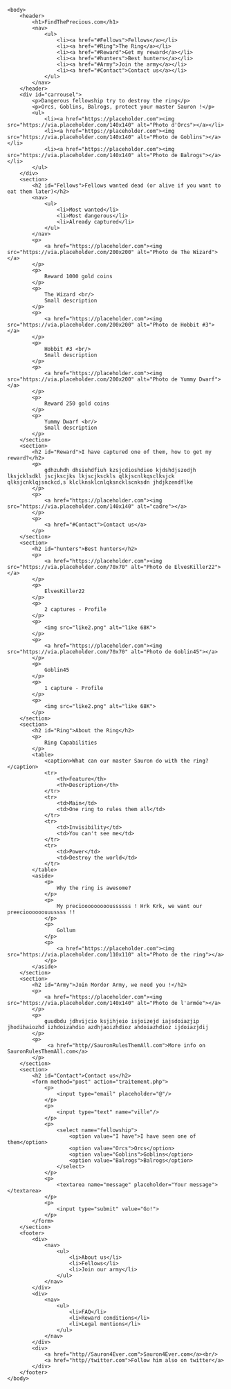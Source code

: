 <!DOCTYPE html>
<html lang="fr">
	<head>
		<meta charset="utf-8" />
		<title>FindThePrecious.com</title>
	</head>

	<body>
		<header>
      		<h1>FindThePrecious.com</h1>
      		<nav>
        		<ul>
            		<li><a href="#Fellows">Fellows</a></li>
            		<li><a href="#Ring">The Ring</a></li>
            		<li><a href="#Reward">Get my reward</a></li>
            		<li><a href="#hunters">Best hunters</a></li>
            		<li><a href="#Army">Join the army</a></li>
            		<li><a href="#Contact">Contact us</a></li>
        		</ul>
      		</nav>
    	</header>
    	<div id="carrousel">
    		<p>Dangerous fellowship try to destroy the ring</p>
    		<p>Orcs, Goblins, Balrogs, protect your master Sauron !</p>
    		<ul>
    			<li><a href="https://placeholder.com"><img src="https://via.placeholder.com/140x140" alt="Photo d'Orcs"></a></li>
    			<li><a href="https://placeholder.com"><img src="https://via.placeholder.com/140x140" alt="Photo de Goblins"></a></li>
    			<li><a href="https://placeholder.com"><img src="https://via.placeholder.com/140x140" alt="Photo de Balrogs"></a></li>
    		</ul>
    	</div>
    	<section>
    		<h2 id="Fellows">Fellows wanted dead (or alive if you want to eat them later)</h2>
      		<nav>
      			<ul>
      				<li>Most wanted</li>
      				<li>Most dangerous</li>
      				<li>Already captured</li>
      			</ul>
      		</nav>
      		<p>
      			<a href="https://placeholder.com"><img src="https://via.placeholder.com/200x200" alt="Photo de The Wizard"></a>
      		</p>	
      		<p>
      			Reward 1000 gold coins
      		</p>
      		<p>
      			The Wizard <br/>
      			Small description
      		</p>
      		<p>
      			<a href="https://placeholder.com"><img src="https://via.placeholder.com/200x200" alt="Photo de Hobbit #3"></a>
      		</p>	
      		<p>
      			Hobbit #3 <br/>
      			Small description
      		</p>
      		<p>
      			<a href="https://placeholder.com"><img src="https://via.placeholder.com/200x200" alt="Photo de Yummy Dwarf"></a>
      		</p>	
      		<p>
      			Reward 250 gold coins
      		</p>
      		<p>
      			Yummy Dwarf <br/>
      			Small description
      		</p>
    	</section>
    	<section>
    		<h2 id="Reward">I have captured one of them, how to get my reward?</h2>
    		<p>
    			gdhzuhdh dhsiuhdfiuh kzsjcdioshdieo kjdshdjszodjh lksjcklsdkl jscjkscjks lkjscjksckls qlkjscnlkqsclksjck qlksjcnklqjsnckcd,s klclknsklcnlqksncklscnksdn jhdjkzendflke
    		</p>
    		<p>
    			<a href="https://placeholder.com"><img src="https://via.placeholder.com/140x140" alt="cadre"></a>
    		</p>
    		<p>
    			<a href="#Contact">Contact us</a>
    		</p>
    	</section>
    	<section>
    		<h2 id="hunters">Best hunters</h2>
    		<p>
      			<a href="https://placeholder.com"><img src="https://via.placeholder.com/70x70" alt="Photo de ElvesKiller22"></a>
      		</p>
      		<p>
      			ElvesKiller22
      		</p>
      		<p>
      			2 captures - Profile
      		</p>
      		<p>
      			<img src="like2.png" alt="like 68K">
      		</p>
      		<p>
      			<a href="https://placeholder.com"><img src="https://via.placeholder.com/70x70" alt="Photo de Goblin45"></a>
      		</p>
      		<p>
      			Goblin45
      		</p>
      		<p>
      			1 capture - Profile
      		</p>
      		<p>
      			<img src="like2.png" alt="like 68K">
      		</p>
    	</section>
    	<section>
    		<h2 id="Ring">About the Ring</h2>
    		<p>
    			Ring Capabilities
    		</p>
    		<table>
    			<caption>What can our master Sauron do with the ring?</caption>
    			<tr>
    				<th>Feature</th>
    				<th>Description</th>
    			</tr>
    			<tr>
    				<td>Main</td>
    				<td>One ring to rules them all</td>
    			</tr>
    			<tr>
    				<td>Invisibility</td>
    				<td>You can't see me</td>
    			</tr>
    			<tr>
    				<td>Power</td>
    				<td>Destroy the world</td>
    			</tr>
    		</table>
    		<aside>
    			<p>
    				Why the ring is awesome?
    			</p>
    			<p>
    				My precioooooooooussssss ! Hrk Krk, we want our preecioooooouuussss !!
    			</p>
    			<p>
    				Gollum
    			</p>
    			<p>
    				<a href="https://placeholder.com"><img src="https://via.placeholder.com/110x110" alt="Photo de the ring"></a>
    			</p>
    		</aside>
    	</section>
    	<section>
    		<h2 id="Army">Join Mordor Army, we need you !</h2>
    		<p>
    			<a href="https://placeholder.com"><img src="https://via.placeholder.com/140x140" alt="Photo de l'armée"></a>
    		</p>
    		<p>
    			guudbdu jdhvijcio ksjihjeio isjoizejd iajsdoiazjip jhodihaiozhd izhdoizahdio azdhjaoizhdioz ahdoiazhdioz ijdoiazjdij
    		</p>
    		<p>
    			 <a href="http//SauronRulesThemAll.com">More info on SauronRulesThemAll.com</a>
    		</p>
    	</section>
    	<section>
    		<h2 id="Contact">Contact us</h2>
    		<form method="post" action="traitement.php">
    			<p>
    				<input type="email" placeholder="@"/>
    			</p>
    			<p>
    				<input type="text" name="ville"/>
    			</p>
    			<p>
    				<select name="fellowship">
    					<option value="I have">I have seen one of them</option>
    					<option value="Orcs">Orcs</option>
    					<option value="Goblins">Goblins</option>
    					<option value="Balrogs">Balrogs</option>
    				</select>
    			</p>
    			<p>
    				<textarea name="message" placeholder="Your message"></textarea>
    			</p>
    			<p>
    				<input type="submit" value="Go!">
    			</p>
    		</form>
    	</section>
    	<footer>
			<div>
				<nav>
					<ul>
						<li>About us</li>
						<li>Fellows</li>
						<li>Join our army</li>
					</ul>
				</nav>
			</div>
			<div>
				<nav>
					<ul>
						<li>FAQ</li>
						<li>Reward conditions</li>
						<li>Legal mentions</li>
					</ul>
				</nav>
			</div>
			<div>
				<a href="http//Sauron4Ever.com">Sauron4Ever.com</a><br/>
				<a href="http//twitter.com">Follow him also on twitter</a>
			</div>
		</footer>
	</body>
</html>
